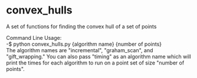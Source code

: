 # convex_hulls
A set of functions for finding the convex hull of a set of points  

Command Line Usage:  
-$ python convex_hulls.py {algorithm name} {number of points}  
The algorithm names are "incremental", "graham_scan", and "gift_wrapping." You can also pass "timing" as
an algorithm name which will print the times for each algorithm to run on a point set of size "number of points".
